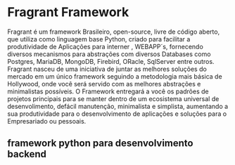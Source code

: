 # Fragrant Framework
  Fragrant é um framework Brasileiro, open-source, livre de código aberto, que utiliza como linguagem base Python, criado para facilitar a produtividade de Aplicações para interner , WEBAPP´s, fornecendo diversos mecanismos para abstrações com diversos  Databases como Postgres, MariaDB, MongoDB, Firebird, ORacle, SqlServer entre outros. Fragrant nasceu de uma iniciativa de juntar as melhores soluções do mercado em um único framework seguindo a metodologia mais básica de Hollywood, onde você será servido com as melhores abstrações e minimalistas possíveis.
  O Framework entregará a você os padrões de projetos principais para se manter dentro de um ecosistema universal de desenvolimento, defácil manutenção, minimalista e simplista, 
  aumentando a sua produtividade para o desenvolvimento de aplicações e soluções para o Empresariado ou pessoais.

 
## framework python para desenvolvimento backend
